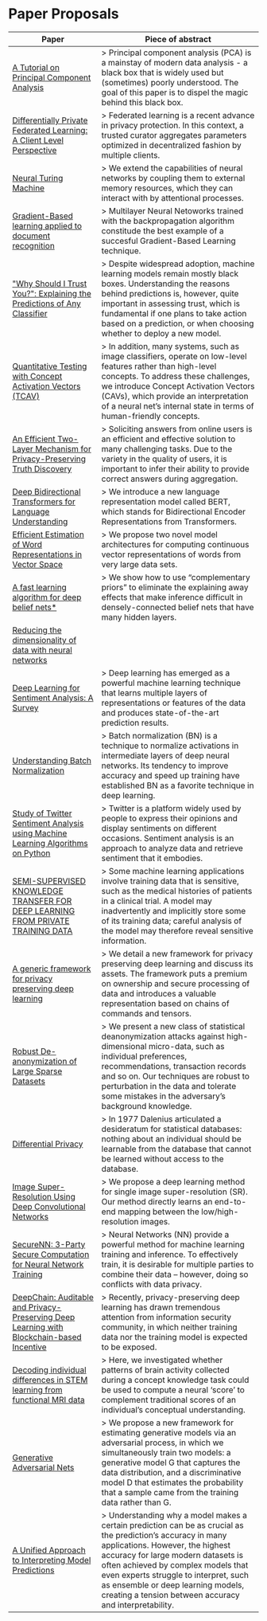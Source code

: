 # Paper Proposals

| Paper | Piece of abstract |
| ----- | ----------------- |
| [A Tutorial on Principal Component Analysis](https://arxiv.org/pdf/1404.1100.pdf) | > Principal component analysis (PCA) is a mainstay of modern data analysis - a black box that is widely used but (sometimes) poorly understood. The goal of this paper is to dispel the magic behind this black box.|
| [Differentially Private Federated Learning: A Client Level Perspective](https://arxiv.org/pdf/1712.07557.pdf) | > Federated learning is a recent advance in privacy protection. In this context, a trusted curator aggregates parameters optimized in decentralized fashion by multiple clients. |
| [Neural Turing Machine](https://arxiv.org/pdf/1410.5401.pdf) | > We extend the capabilities of neural networks by coupling them to external memory resources, which they can interact with by attentional processes. |
| [Gradient-Based learning applied to document recognition](http://yann.lecun.com/exdb/publis/pdf/lecun-01a.pdf)| > Multilayer Neural Netoworks trained with the backpropagation algorithm constitude the best example of a succesful Gradient-Based Learning technique. |
| ["Why Should I Trust You?": Explaining the Predictions of Any Classifier](https://arxiv.org/pdf/1602.04938v3.pdf)| > Despite widespread adoption, machine learning models remain mostly black boxes. Understanding the reasons behind predictions is, however, quite important in assessing trust, which is fundamental if one plans to take action based on a prediction, or when choosing whether to deploy a new model.|
| [Quantitative Testing with Concept Activation Vectors (TCAV)](https://arxiv.org/pdf/1711.11279.pdf)| > In addition, many systems, such as image classifiers, operate on low-level features rather than high-level concepts. To address these challenges, we introduce Concept Activation Vectors (CAVs), which provide an interpretation of a neural net’s internal state in terms of human-friendly concepts. |
| [An Efficient Two-Layer Mechanism for Privacy-Preserving Truth Discovery](https://www.kdd.org/kdd2018/accepted-papers/view/an-efficient-two-layer-mechanism-for-privacy-preserving-truth-discovery)| > Soliciting answers from online users is an efficient and effective solution to many challenging tasks. Due to the variety in the quality of users, it is important to infer their ability to provide correct answers during aggregation. |
| [Deep Bidirectional Transformers for Language Understanding](https://arxiv.org/pdf/1810.04805v1.pdf) | > We introduce a new language representation model called BERT, which stands for Bidirectional Encoder Representations from Transformers. |
| [Efficient Estimation of Word Representations in Vector Space](https://arxiv.org/pdf/1301.3781.pdf) | > We propose two novel model architectures for computing continuous vector representations of words from very large data sets.|
| [A fast learning algorithm for deep belief nets*](http://www.cs.toronto.edu/~hinton/absps/fastnc.pdf) | > We show how to use “complementary priors” to eliminate the explaining away effects that make inference difficult in densely-connected belief nets that have many hidden layers. |
| [Reducing the dimensionality of data with neural networks](http://www.cs.toronto.edu/~hinton/absps/science_som.pdf) | |
| [Deep Learning for Sentiment Analysis: A Survey](https://arxiv.org/ftp/arxiv/papers/1801/1801.07883.pdf) | > Deep	learning has emerged as	a powerful machine learning technique that learns multiple layers of	 representations	or features	of the data and	produces state-of-the-art prediction	results. |
| [Understanding Batch Normalization](https://arxiv.org/pdf/1806.02375.pdf) | > Batch normalization (BN) is a technique to normalize activations in intermediate layers of deep neural networks. Its tendency to improve accuracy and speed up training have established BN as a favorite technique in deep learning. |
| [Study of Twitter Sentiment Analysis using Machine Learning Algorithms on Python](https://pdfs.semanticscholar.org/c114/7f3d9b46ff0a0c7c43b668123cb15a26120d.pdf) | > Twitter is a platform widely used by people to express their opinions and display sentiments on different occasions. Sentiment analysis is an approach to analyze data and retrieve sentiment that it embodies. |
| [SEMI-SUPERVISED KNOWLEDGE TRANSFER FOR DEEP LEARNING FROM PRIVATE TRAINING DATA](https://arxiv.org/pdf/1610.05755.pdf) | > Some machine learning applications involve training data that is sensitive, such as the medical histories of patients in a clinical trial. A model may inadvertently and implicitly store some of its training data; careful analysis of the model may therefore reveal sensitive information. |
| [A generic framework for privacy preserving deep learning](https://arxiv.org/pdf/1811.04017.pdf!) | > We detail a new framework for privacy preserving deep learning and discuss its assets. The framework puts a premium on ownership and secure processing of data and introduces a valuable representation based on chains of commands and tensors. |
| [Robust De-anonymization of Large Sparse Datasets](https://www.cs.utexas.edu/~shmat/shmat_oak08netflix.pdf) | > We present a new class of statistical deanonymization attacks against high-dimensional micro-data, such as individual preferences, recommendations, transaction records and so on. Our techniques are robust to perturbation in the data and tolerate some mistakes in the adversary’s background knowledge. |
| [Differential Privacy](https://www.utdallas.edu/~muratk/courses/privacy08f_files/differential-privacy.pdf) | > In 1977 Dalenius articulated a desideratum for statistical databases: nothing about an individual should be learnable from the database that cannot be learned without access to the database. |
| [Image Super-Resolution Using Deep Convolutional Networks](https://arxiv.org/pdf/1501.00092.pdf) | > We propose a deep learning method for single image super-resolution (SR). Our method directly learns an end-to-end mapping between the low/high-resolution images. |
| [SecureNN: 3-Party Secure Computation for Neural Network Training](https://eprint.iacr.org/2018/442.pdf) | > Neural Networks (NN) provide a powerful method for machine learning training and inference. To effectively train, it is desirable for multiple parties to combine their data – however, doing so conflicts with data privacy. |
| [DeepChain: Auditable and Privacy-Preserving Deep Learning with Blockchain-based Incentive](https://eprint.iacr.org/2018/679.pdf) | > Recently, privacy-preserving deep learning has drawn tremendous attention from information security community, in which neither training data nor the training model is expected to be exposed. |
| [Decoding individual differences in STEM learning from functional MRI data](https://www.nature.com/articles/s41467-019-10053-y) | > Here, we investigated whether patterns of brain activity collected during a concept knowledge task could be used to compute a neural ‘score’ to complement traditional scores of an individual’s conceptual understanding. |
| [Generative Adversarial Nets](https://papers.nips.cc/paper/5423-generative-adversarial-nets.pdf) | > We propose a new framework for estimating generative models via an adversarial process, in which we simultaneously train two models: a generative model G that captures the data distribution, and a discriminative model D that estimates the probability that a sample came from the training data rather than G. |
| [A Unified Approach to Interpreting Model Predictions](http://papers.nips.cc/paper/7062-a-unified-approach-to-interpreting-model-predictions.pdf) | > Understanding why a model makes a certain prediction can be as crucial as the prediction’s accuracy in many applications. However, the highest accuracy for large modern datasets is often achieved by complex models that even experts struggle to interpret, such as ensemble or deep learning models, creating a tension between accuracy and interpretability. |

